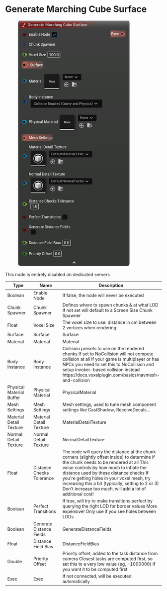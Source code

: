 # Generate Marching Cube Surface

<div align="left" data-full-width="false">

<figure><img src="Generate_Marching_Cube_Surface.png" alt=""><figcaption></figcaption></figure>

</div>

This node is entirely disabled on dedicated servers

<table>
<thead><tr><th width="250">Type</th><th width="200">Name</th><th>Description</th></tr></thead>
<tbody>
<tr><td>Boolean</td><td>Enable Node</td><td>If false, the node will never be executed</td></tr>
<tr><td>Chunk Spawner</td><td>Chunk Spawner</td><td>Defines where to spawn chunks & at what LOD
If not set will default to a Screen Size Chunk Spawner</td></tr>
<tr><td>Float</td><td>Voxel Size</td><td>The voxel size to use: distance in cm between 2 vertices when rendering</td></tr>
<tr><td>Surface</td><td>Surface</td><td>Surface</td></tr>
<tr><td>Material</td><td>Material</td><td>Material</td></tr>
<tr><td>Body Instance</td><td>Body Instance</td><td>Collision presets to use on the rendered chunks
If set to NoCollision will not compute collision at all
If your game is multiplayer or has NPCs you need to set this to NoCollision and setup invoker-based collision instead
https://docs.voxelplugin.com/basics/navmesh-and-collision</td></tr>
<tr><td>Physical Material Buffer</td><td>Physical Material</td><td>PhysicalMaterial</td></tr>
<tr><td>Mesh Settings</td><td>Mesh Settings</td><td>Mesh settings, used to tune mesh component settings like CastShadow, ReceiveDecals...</td></tr>
<tr><td>Material Detail Texture</td><td>Material Detail Texture</td><td>MaterialDetailTexture</td></tr>
<tr><td>Normal Detail Texture</td><td>Normal Detail Texture</td><td>NormalDetailTexture</td></tr>
<tr><td>Float</td><td>Distance Checks Tolerance</td><td>The node will query the distance at the chunk corners (slightly offset inside) to determine if the chunk needs to be rendered at all
This value controls by how much to inflate the distance used by these distance checks
If you're getting holes in your voxel mesh, try increasing this a bit (typically, setting to 2 or 3)
Don't increase too much, will add a lot of additional cost!</td></tr>
<tr><td>Boolean</td><td>Perfect Transitions</td><td>If true, will try to make transitions perfect by querying the right LOD for border values
More expensive! Only use if you see holes between LODs</td></tr>
<tr><td>Boolean</td><td>Generate Distance Fields</td><td>GenerateDistanceFields</td></tr>
<tr><td>Float</td><td>Distance Field Bias</td><td>DistanceFieldBias</td></tr>
<tr><td>Double</td><td>Priority Offset</td><td>Priority offset, added to the task distance from camera
Closest tasks are computed first, so set this to a very low value (eg, -1000000) if you want it to be computed first</td></tr>
<tr><td>Exec</td><td>Exec</td><td>If not connected, will be executed automatically</td></tr>
</tbody>
</table>